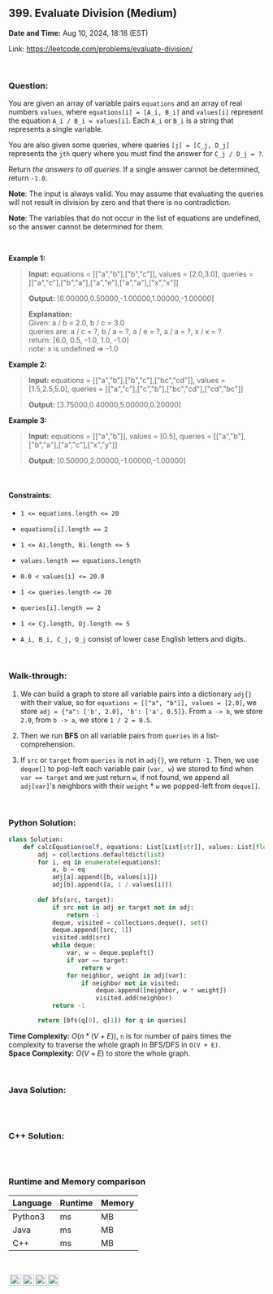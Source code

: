 ## 399. Evaluate Division (Medium)
**Date and Time:** Aug 10, 2024, 18:18 (EST)

Link: https://leetcode.com/problems/evaluate-division/

<br>

### Question:
You are given an array of variable pairs `equations` and an array of real numbers `values`, where `equations[i] = [A_i, B_i]` and `values[i]` represent the equation `A_i / B_i = values[i]`. Each `A_i` or `B_i` is a string that represents a single variable.

You are also given some queries, where queries `[j] = [C_j, D_j]` represents the `jth` query where you must find the answer for `C_j / D_j = ?`.

Return _the answers to all queries_. If a single answer cannot be determined, return `-1.0`.

**Note**: The input is always valid. You may assume that evaluating the queries will not result in division by zero and that there is no contradiction.

**Note**: The variables that do not occur in the list of equations are undefined, so the answer cannot be determined for them.

<br>

**Example 1:**
> **Input:** equations = [["a","b"],["b","c"]], values = [2.0,3.0], queries = [["a","c"],["b","a"],["a","e"],["a","a"],["x","x"]]
> 
> **Output:** [6.00000,0.50000,-1.00000,1.00000,-1.00000]
>
> **Explanation:** <br>
> Given: a / b = 2.0, b / c = 3.0 <br>
> queries are: a / c = ?, b / a = ?, a / e = ?, a / a = ?, x / x = ? <br>
> return: [6.0, 0.5, -1.0, 1.0, -1.0] <br>
> note: x is undefined => -1.0

**Example 2:**
> **Input:** equations = [["a","b"],["b","c"],["bc","cd"]], values = [1.5,2.5,5.0], queries = [["a","c"],["c","b"],["bc","cd"],["cd","bc"]]
> 
> **Output:** [3.75000,0.40000,5.00000,0.20000]

**Example 3:**
> **Input:** equations = [["a","b"]], values = [0.5], queries = [["a","b"],["b","a"],["a","c"],["x","y"]]
> 
> **Output:** [0.50000,2.00000,-1.00000,-1.00000]

<br>

#### Constraints:
* `1 <= equations.length <= 20`

* `equations[i].length == 2`

* `1 <= Ai.length, Bi.length <= 5`

* `values.length == equations.length`

* `0.0 < values[i] <= 20.0`

* `1 <= queries.length <= 20`

* `queries[i].length == 2`

* `1 <= Cj.length, Dj.length <= 5`

* `A_i, B_i, C_j, D_j` consist of lower case English letters and digits.

<br>

### Walk-through: 
1. We can build a graph to store all variable pairs into a dictionary `adj{}` with their value, so for `equations = [["a", "b"]], values = [2.0]`, we store `adj = {"a": ['b', 2.0], 'b': ['a', 0.5]}`. From `a -> b`, we store `2.0`, from `b -> a`, we store `1 / 2 = 0.5`.

2. Then we run **BFS** on all variable pairs from `queries` in a list-comprehension. 

3. If `src` or `target` from `queries` is not in `adj{}`, we return `-1`. Then, we use `deque[]` to pop-left each variable pair (`var, w`) we stored to find when `var == target` and we just return `w`, if not found, we append all `adj[var]`'s neighbors with their `weight` * `w` we popped-left from `deque[]`.

<br>

### Python Solution:
```python
class Solution:
    def calcEquation(self, equations: List[List[str]], values: List[float], queries: List[List[str]]) -> List[float]:
        adj = collections.defaultdict(list)
        for i, eq in enumerate(equations):
            a, b = eq
            adj[a].append([b, values[i]])
            adj[b].append([a, 1 / values[i]])
            
        def bfs(src, target):
            if src not in adj or target not in adj:
                return -1
            deque, visited = collections.deque(), set()
            deque.append([src, 1])
            visited.add(src)
            while deque:
                var, w = deque.popleft()
                if var == target:
                    return w
                for neighbor, weight in adj[var]:
                    if neighbor not in visited:
                        deque.append([neighbor, w * weight])
                        visited.add(neighbor)
            return -1

        return [bfs(q[0], q[1]) for q in queries]
```
**Time Complexity:** $O(n * (V + E))$, `n` is for number of pairs times the complexity to traverse the whole graph in BFS/DFS in `O(V + E)`. <br>
**Space Complexity:** $O(V + E)$ to store the whole graph.

<br>

### Java Solution:
```java

```

<br>

### C++ Solution:
```cpp

```

<br>

### Runtime and Memory comparison
|Language|Runtime|Memory|
|---|---|---|
|Python3| ms| MB|
|Java   | ms| MB|
|C++    | ms| MB|

<br>

<img style="height:22px!important;margin-left:3px;vertical-align:text-bottom;" src="https://mirrors.creativecommons.org/presskit/icons/cc.svg?ref=chooser-v1" alt="CC BY-NC-SA" title="CC BY-NC-SA"><img style="height:22px!important;margin-left:3px;vertical-align:text-bottom;" src="https://mirrors.creativecommons.org/presskit/icons/by.svg?ref=chooser-v1" alt="BY: credit must be given to the creator" title="BY: credit must be given to the creator"><img style="height:22px!important;margin-left:3px;vertical-align:text-bottom;" src="https://mirrors.creativecommons.org/presskit/icons/nc.svg?ref=chooser-v1" alt="NC: Only noncommercial uses of the work are permitted" title="NC: Only noncommercial uses of the work are permitted"><img style="height:22px!important;margin-left:3px;vertical-align:text-bottom;" src="https://mirrors.creativecommons.org/presskit/icons/sa.svg?ref=chooser-v1" alt="SA: Adaptations must be shared under the same terms" title="SA: Adaptations must be shared under the same terms">